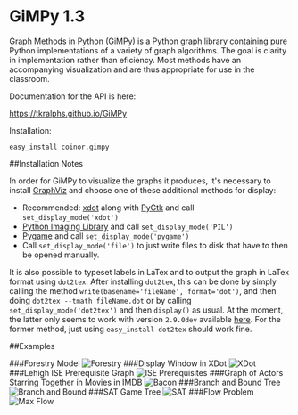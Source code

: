 GiMPy 1.3
=========

Graph Methods in Python (GiMPy) is a Python graph library containing pure
Python implementations of a variety of graph algorithms. The goal is clarity
in implementation rather than eficiency. Most methods have an accompanying
visualization and are thus appropriate for use in the classroom.

Documentation for the API is here:

https://tkralphs.github.io/GiMPy

Installation:

`easy_install coinor.gimpy`

##Installation Notes

In order for GiMPy to visualize the graphs it produces, it's necessary to 
install [GraphViz](http://www.graphviz.org/Download.php) and choose one of 
these additional methods for display:
  * Recommended: [xdot](https://pypi.python.org/pypi/xdot) along with 
    [PyGtk](http://www.pygtk.org/) and call `set_display_mode('xdot')`
  * [Python Imaging Library](http://www.pythonware.com/products/pil/) and 
    call `set_display_mode('PIL')`
  * [Pygame](pygame.org) and call `set_display_mode('pygame')`
  * Call `set_display_mode('file')` to just write files to disk that have to
    then be opened manually.

It is also possible to typeset labels in LaTex and to output the graph in 
LaTex format using `dot2tex`. After installing `dot2tex`, this can be done 
by simply calling the method `write(basename='fileName', format='dot')`, and 
then doing `dot2tex --tmath fileName.dot` or by calling 
`set_display_mode('dot2tex')` and then `display()` as usual. At the moment,
the latter only seems to work with version `2.9.0dev` available 
[here](https://github.com/Alwnikrotikz/dot2tex). For the former method, just 
using `easy_install dot2tex` should work fine.

##Examples

###Forestry Model
![Forestry](https://raw.githubusercontent.com/tkralphs/GiMPy/master/images/forestry.png)
###Display Window in XDot
![XDot](https://raw.githubusercontent.com/tkralphs/GiMPy/master/images/xdot.png)
###Lehigh ISE Prerequisite Graph
![ISE Prerequisites](https://raw.githubusercontent.com/tkralphs/GiMPy/master/images/ISERequirements.png)
###Graph of Actors Starring Together in Movies in IMDB
![Bacon](https://raw.githubusercontent.com/tkralphs/GiMPy/master/images/bacon.png)
###Branch and Bound Tree
![Branch and Bound](https://raw.githubusercontent.com/tkralphs/GrUMPy/master/images/BranchAndBound.png)
###SAT Game Tree
![SAT](https://raw.githubusercontent.com/tkralphs/GiMPy/master/images/Turing.png)
###Flow Problem
![Max Flow](https://raw.githubusercontent.com/tkralphs/GiMPy/master/images/maxflow.png)


